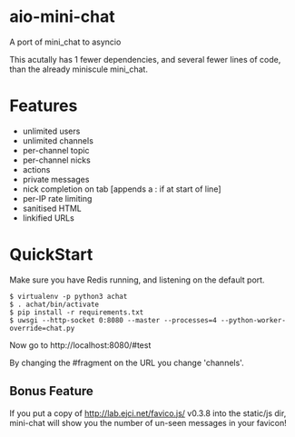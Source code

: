 # aio-mini-chat
A port of mini\_chat to asyncio

This acutally has 1 fewer dependencies, and several fewer lines of code, than
the already miniscule mini\_chat.

# Features

- unlimited users
- unlimited channels
- per-channel topic
- per-channel nicks
- actions
- private messages
- nick completion on tab [appends a : if at start of line]
- per-IP rate limiting
- sanitised HTML
- linkified URLs

# QuickStart

Make sure you have Redis running, and listening on the default port.

```
$ virtualenv -p python3 achat
$ . achat/bin/activate
$ pip install -r requirements.txt
$ uwsgi --http-socket 0:8080 --master --processes=4 --python-worker-override=chat.py
```

Now go to http://localhost:8080/#test

By changing the #fragment on the URL you change 'channels'.

Bonus Feature
-------------

If you put a copy of http://lab.ejci.net/favico.js/ v0.3.8 into the static/js dir, mini-chat will show you the number of un-seen messages in your favicon!
